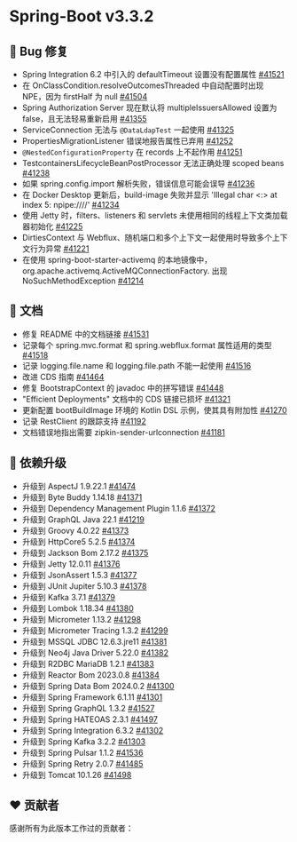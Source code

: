 # Spring-Boot v3.3.2

## 🐞 Bug 修复

- Spring Integration 6.2 中引入的 defaultTimeout 设置没有配置属性 [#41521](https://github.com/spring-projects/spring-boot/issues/41521)
- 在 OnClassCondition.resolveOutcomesThreaded 中自动配置时出现 NPE，因为 firstHalf 为 null [#41504](https://github.com/spring-projects/spring-boot/issues/41504)
- Spring Authorization Server 现在默认将 multipleIssuersAllowed 设置为 false，且无法轻易重新启用 [#41355](https://github.com/spring-projects/spring-boot/pull/41355)
- ServiceConnection 无法与 `@DataLdapTest` 一起使用 [#41325](https://github.com/spring-projects/spring-boot/pull/41325)
- PropertiesMigrationListener 错误地报告属性已弃用 [#41252](https://github.com/spring-projects/spring-boot/issues/41252)
- `@NestedConfigurationProperty` 在 records 上不起作用 [#41251](https://github.com/spring-projects/spring-boot/pull/41251)
- TestcontainersLifecycleBeanPostProcessor 无法正确处理 scoped beans [#41238](https://github.com/spring-projects/spring-boot/issues/41238)
- 如果 spring.config.import 解析失败，错误信息可能会误导 [#41236](https://github.com/spring-projects/spring-boot/issues/41236)
- 在 Docker Desktop 更新后，build-image 失败并显示 'Illegal char <:> at index 5: npipe:////' [#41234](https://github.com/spring-projects/spring-boot/issues/41234)
- 使用 Jetty 时，filters、listeners 和 servlets 未使用相同的线程上下文类加载器初始化 [#41225](https://github.com/spring-projects/spring-boot/issues/41225)
- DirtiesContext 与 Webflux、随机端口和多个上下文一起使用时导致多个上下文行为异常 [#41221](https://github.com/spring-projects/spring-boot/issues/41221)
- 在使用 spring-boot-starter-activemq 的本地镜像中，org.apache.activemq.ActiveMQConnectionFactory.<init> 出现 NoSuchMethodException [#41214](https://github.com/spring-projects/spring-boot/issues/41214)

## 📔 文档

- 修复 README 中的文档链接 [#41531](https://github.com/spring-projects/spring-boot/pull/41531)
- 记录每个 spring.mvc.format 和 spring.webflux.format 属性适用的类型 [#41518](https://github.com/spring-projects/spring-boot/issues/41518)
- 记录 logging.file.name 和 logging.file.path 不能一起使用 [#41516](https://github.com/spring-projects/spring-boot/issues/41516)
- 改进 CDS 指南 [#41464](https://github.com/spring-projects/spring-boot/pull/41464)
- 修复 BootstrapContext 的 javadoc 中的拼写错误 [#41448](https://github.com/spring-projects/spring-boot/issues/41448)
- "Efficient Deployments" 文档中的 CDS 链接已损坏 [#41321](https://github.com/spring-projects/spring-boot/issues/41321)
- 更新配置 bootBuildImage 环境的 Kotlin DSL 示例，使其具有附加性 [#41270](https://github.com/spring-projects/spring-boot/issues/41270)
- 记录 RestClient 的跟踪支持 [#41192](https://github.com/spring-projects/spring-boot/issues/41192)
- 文档错误地指出需要 zipkin-sender-urlconnection [#41181](https://github.com/spring-projects/spring-boot/issues/41181)

## 🔨 依赖升级

- 升级到 AspectJ 1.9.22.1 [#41474](https://github.com/spring-projects/spring-boot/issues/41474)
- 升级到 Byte Buddy 1.14.18 [#41371](https://github.com/spring-projects/spring-boot/issues/41371)
- 升级到 Dependency Management Plugin 1.1.6 [#41372](https://github.com/spring-projects/spring-boot/issues/41372)
- 升级到 GraphQL Java 22.1 [#41219](https://github.com/spring-projects/spring-boot/issues/41219)
- 升级到 Groovy 4.0.22 [#41373](https://github.com/spring-projects/spring-boot/issues/41373)
- 升级到 HttpCore5 5.2.5 [#41374](https://github.com/spring-projects/spring-boot/issues/41374)
- 升级到 Jackson Bom 2.17.2 [#41375](https://github.com/spring-projects/spring-boot/issues/41375)
- 升级到 Jetty 12.0.11 [#41376](https://github.com/spring-projects/spring-boot/issues/41376)
- 升级到 JsonAssert 1.5.3 [#41377](https://github.com/spring-projects/spring-boot/issues/41377)
- 升级到 JUnit Jupiter 5.10.3 [#41378](https://github.com/spring-projects/spring-boot/issues/41378)
- 升级到 Kafka 3.7.1 [#41379](https://github.com/spring-projects/spring-boot/issues/41379)
- 升级到 Lombok 1.18.34 [#41380](https://github.com/spring-projects/spring-boot/issues/41380)
- 升级到 Micrometer 1.13.2 [#41298](https://github.com/spring-projects/spring-boot/issues/41298)
- 升级到 Micrometer Tracing 1.3.2 [#41299](https://github.com/spring-projects/spring-boot/issues/41299)
- 升级到 MSSQL JDBC 12.6.3.jre11 [#41381](https://github.com/spring-projects/spring-boot/issues/41381)
- 升级到 Neo4j Java Driver 5.22.0 [#41382](https://github.com/spring-projects/spring-boot/issues/41382)
- 升级到 R2DBC MariaDB 1.2.1 [#41383](https://github.com/spring-projects/spring-boot/issues/41383)
- 升级到 Reactor Bom 2023.0.8 [#41384](https://github.com/spring-projects/spring-boot/issues/41384)
- 升级到 Spring Data Bom 2024.0.2 [#41300](https://github.com/spring-projects/spring-boot/issues/41300)
- 升级到 Spring Framework 6.1.11 [#41301](https://github.com/spring-projects/spring-boot/issues/41301)
- 升级到 Spring GraphQL 1.3.2 [#41527](https://github.com/spring-projects/spring-boot/issues/41527)
- 升级到 Spring HATEOAS 2.3.1 [#41497](https://github.com/spring-projects/spring-boot/issues/41497)
- 升级到 Spring Integration 6.3.2 [#41302](https://github.com/spring-projects/spring-boot/issues/41302)
- 升级到 Spring Kafka 3.2.2 [#41303](https://github.com/spring-projects/spring-boot/issues/41303)
- 升级到 Spring Pulsar 1.1.2 [#41536](https://github.com/spring-projects/spring-boot/issues/41536)
- 升级到 Spring Retry 2.0.7 [#41485](https://github.com/spring-projects/spring-boot/issues/41485)
- 升级到 Tomcat 10.1.26 [#41498](https://github.com/spring-projects/spring-boot/issues/41498)

## ❤️ 贡献者

感谢所有为此版本工作过的贡献者：
```